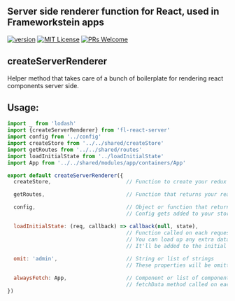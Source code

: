 ## Server side renderer function for React, used in Frameworkstein apps

[![version][version-badge]][package]
[![MIT License][license-badge]][LICENSE]
[![PRs Welcome][prs-badge]][prs]

createServerRenderer
--------------------

Helper method that takes care of a bunch of boilerplate for rendering react components server side. 

Usage: 
------

```javascript
import _ from 'lodash'
import {createServerRenderer} from 'fl-react-server'
import config from '../config'
import createStore from '../../shared/createStore'
import getRoutes from '../../shared/routes'
import loadInitialState from '../loadInitialState'
import App from '../../shared/modules/app/containers/App'

export default createServerRenderer({
  createStore,                        // Function to create your redux store.

  getRoutes,                          // Function that returns your react-router routes.

  config,                             // Object or function that returns an object. 
                                      // Config gets added to your stores initial state.

  loadInitialState: (req, callback) => callback(null, state),                   
                                      // Function called on each request. 
                                      // You can load up any extra data to place in your store here. 
                                      // It'll be added to the initial state.
  
  omit: 'admin',                      // String or list of strings
                                      // These properties will be omitted from the stores initial state.

  alwaysFetch: App,                   // Component or list of components that will have their 
                                      // fetchData method called on each request.
})

```


[version-badge]: https://img.shields.io/npm/v/fl-react-server.svg?style=flat-square
[package]: https://www.npmjs.com/package/fl-react-server
[license-badge]: https://img.shields.io/npm/l/fl-react-server.svg?style=flat-square
[license]: https://github.com/robinpowered/fl-react-server/blob/master/LICENSE
[prs-badge]: https://img.shields.io/badge/PRs-welcome-brightgreen.svg?style=flat-square
[prs]: http://makeapullrequest.com
